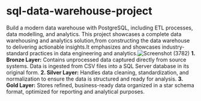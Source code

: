 # sql-data-warehouse-project
Build a modern data warehouse with PostgreSQL, including ETL processes, data modelling, and analytics.
This project showcases a complete data warehousing and analytics solution,from constructing the data warehouse to delivering actionable insights.It emphasizes and showcases industry-standard practices in data engineering and analytics.![Screenshot (3782)](https://github.com/user-attachments/assets/b76e80b8-2f20-4052-9a60-a082aa9d3c08)
**1. Bronze Layer:** Contains unprocessed data captured directly from source systems. Data is ingested from CSV files into a SQL Server database in its original form.
**2. Silver Layer:** Handles data cleaning, standardization, and normalization to ensure the data is structured and ready for analysis.
**3. Gold Layer:** Stores refined, business-ready data organized in a star schema format, optimized for reporting and analytical purposes.
